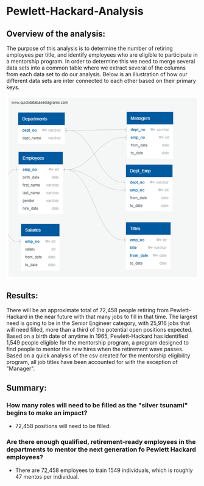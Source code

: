 # Pewlett-Hackard-Analysis

## Overview of the analysis:

The purpose of this analysis is to determine the number of retiring employees per title, and identify employees who are eligible to participate in a mentorship program. In order to determine this we need to merge several data sets into a common table where we extract several of the columns from each data set to do our analysis. Below is an illustration of how our different data sets are inter connected to each other based on their primary keys.

![](https://github.com/kbehyar/Pewlett-Hackard-Analysis/blob/main/Queries/ERD.PNG)

## Results:

There will be an approximate total of 72,458 people retiring from Pewlett-Hackard in the near future with that many jobs to fill in that time.
The largest need is going to be in the Senior Engineer category, with 25,916 jobs that will need filled, more than a third of the potential open positions expected.
Based on a birth date of anytime in 1965, Pewlett-Hackard has identified 1,549 people eligible for the mentorship program, a program designed to find people to mentor the new hires when the retirement wave passes.
Based on a quick analysis of the csv created for the mentorship eligibility program, all job titles have been accounted for with the exception of "Manager".


## Summary:

### How many roles will need to be filled as the "silver tsunami" begins to make an impact?

-  72,458 positions will need to be filled. 

### Are there enough qualified, retirement-ready employees in the departments to mentor the next generation fo Pewlett Hackard employees?

- There are 72,458 employees to train 1549 individuals, which is roughly 47 mentos per individual.
